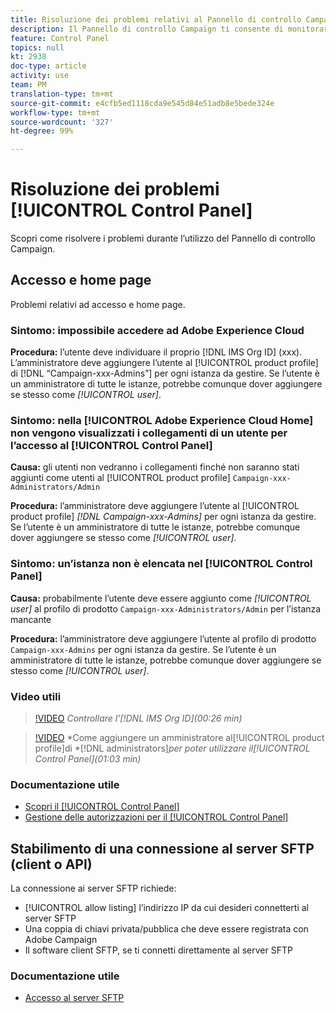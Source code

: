 ```yaml
---
title: Risoluzione dei problemi relativi al Pannello di controllo Campaign
description: Il Pannello di controllo Campaign ti consente di monitorare e gestire lo storage SFTP per istanza e di aggiungere indirizzi IP all’elenco Consentiti.
feature: Control Panel
topics: null
kt: 2938
doc-type: article
activity: use
team: PM
translation-type: tm+mt
source-git-commit: e4cfb5ed1118cda9e545d84e51adb8e5bede324e
workflow-type: tm+mt
source-wordcount: '327'
ht-degree: 99%

---
```



# Risoluzione dei problemi [!UICONTROL Control Panel]

Scopri come risolvere i problemi durante l’utilizzo del Pannello di controllo Campaign.

## Accesso e home page

Problemi relativi ad accesso e home page.

### Sintomo: impossibile accedere ad Adobe Experience Cloud

**Procedura:**
l’utente deve individuare il proprio [!DNL IMS Org ID] (xxx). L’amministratore deve aggiungere l’utente al [!UICONTROL product profile] di [!DNL “Campaign-xxx-Admins”] per ogni istanza da gestire. Se l’utente è un amministratore di tutte le istanze, potrebbe comunque dover aggiungere se stesso come *[!UICONTROL user]*.

### Sintomo: nella [!UICONTROL Adobe Experience Cloud Home] non vengono visualizzati i collegamenti di un utente per l’accesso al [!UICONTROL Control Panel]

**Causa:**
gli utenti non vedranno i collegamenti finché non saranno stati aggiunti come utenti al [!UICONTROL product profile] `Campaign-xxx-Administrators/Admin`

**Procedura:**
l’amministratore deve aggiungere l’utente al [!UICONTROL product profile] *[!DNL Campaign-xxx-Admins]* per ogni istanza da gestire. Se l’utente è un amministratore di tutte le istanze, potrebbe comunque dover aggiungere se stesso come *[!UICONTROL user]*.

### Sintomo: un’istanza non è elencata nel [!UICONTROL Control Panel]

**Causa:**
probabilmente l’utente deve essere aggiunto come *[!UICONTROL user]* al profilo di prodotto `Campaign-xxx-Administrators/Admin` per l’istanza mancante

**Procedura:**
l’amministratore deve aggiungere l’utente al profilo di prodotto `Campaign-xxx-Admins` per ogni istanza da gestire. Se l’utente è un amministratore di tutte le istanze, potrebbe comunque dover aggiungere se stesso come *[!UICONTROL user]*.

### Video utili

>[!VIDEO](https://video.tv.adobe.com/v/27183?quality=12)
*Controllare l’[!DNL IMS Org ID](00:26 min)*

>[!VIDEO](https://video.tv.adobe.com/v/27147?quality=12)
*Come aggiungere un amministratore al[!UICONTROL product profile]di *[!DNL administrators]*per poter utilizzare il[!UICONTROL Control Panel](01:03 min)*

### Documentazione utile

* [Scopri il [!UICONTROL Control Panel]](https://helpx.adobe.com/it/campaign/kb/control-panel-overview.html)
* [Gestione delle autorizzazioni per il [!UICONTROL Control Panel]](https://helpx.adobe.com/it/campaign/kb/control-panel-access.html)

## Stabilimento di una connessione al server SFTP (client o API)

La connessione ai server SFTP richiede:

* [!UICONTROL allow listing] l’indirizzo IP da cui desideri connetterti al server SFTP
* Una coppia di chiavi privata/pubblica che deve essere registrata con Adobe Campaign
* Il software client SFTP, se ti connetti direttamente al server SFTP

### Documentazione utile

* [Accesso al server SFTP](https://docs.adobe.com/content/help/it-IT/control-panel/using/control-panel-home.html#LoggingintoyourSFTPserver)

